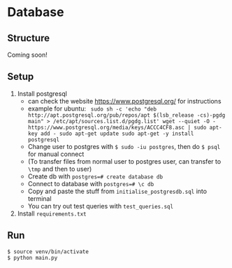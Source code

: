 # Database
## Structure
Coming soon!
## Setup
1. Install postgresql
    - can check the website https://www.postgresql.org/ for instructions
    - example for ubuntu: ```
    sudo sh -c 'echo "deb http://apt.postgresql.org/pub/repos/apt $(lsb_release -cs)-pgdg main" > /etc/apt/sources.list.d/pgdg.list'
wget --quiet -O - https://www.postgresql.org/media/keys/ACCC4CF8.asc | sudo apt-key add -
sudo apt-get update
sudo apt-get -y install postgresql```
    - Change user to postgres with ```$ sudo -iu postgres```, then do ```$ psql``` for manual connect
    - (To transfer files from normal user to postgres user, can transfer to ```\tmp``` and then to user)
    - Create db with ```postgres=# create database db```
    - Connect to database with ```postgres=# \c db```
    - Copy and paste the stuff from ```initialise_postgresdb.sql``` into terminal
    - You can try out test queries with ```test_queries.sql```
2. Install ```requirements.txt```

<!-- need to ... libpq -->

## Run
```
$ source venv/bin/activate
$ python main.py
```